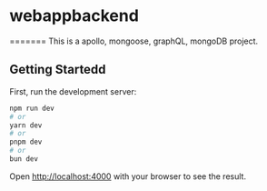 # webappbackend
=======
This is a apollo, mongoose, graphQL, mongoDB project.

## Getting Startedd

First, run the development server:

```bash
npm run dev
# or
yarn dev
# or
pnpm dev
# or
bun dev
```

Open [http://localhost:4000](http://localhost:4000) with your browser to see the result.
